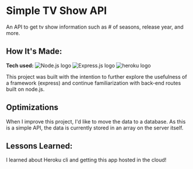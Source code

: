 # Simple TV Show API

An API to get tv show information such as # of seasons, release year, and more.

## How It's Made:

**Tech used:** <img src="https://img.shields.io/badge/Node.js-43853D?style=for-the-badge&logo=node.js&logoColor=white" alt="Node.js logo"> <img src="https://img.shields.io/badge/Express.js-404D59?style=for-the-badge" alt="Express.js logo"> <img src="https://img.shields.io/badge/Heroku-430098?style=for-the-badge&logo=heroku&logoColor=white" alt="heroku logo">

This project was built with the intention to further explore the usefulness of a framework (express) and continue familiarization with back-end routes built on node.js.

## Optimizations

When I improve this project, I'd like to move the data to a database. As this is a simple API, the data is currently stored in an array on the server itself.
## Lessons Learned:

I learned about Heroku cli and getting this app hosted in the cloud!